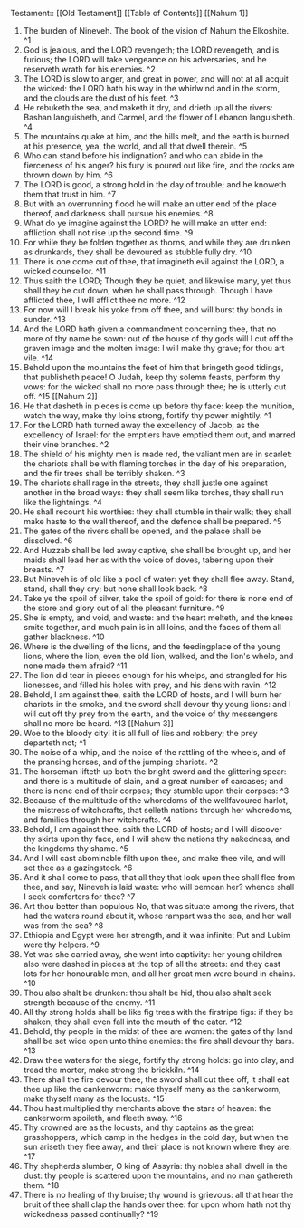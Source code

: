  Testament:: [[Old Testament]]
 [[Table of Contents]]
 [[Nahum 1]]
 1. The burden of Nineveh. The book of the vision of Nahum the Elkoshite. ^1
 2. God is jealous, and the LORD revengeth; the LORD revengeth, and is furious; the LORD will take vengeance on his adversaries, and he reserveth wrath for his enemies. ^2
 3. The LORD is slow to anger, and great in power, and will not at all acquit the wicked: the LORD hath his way in the whirlwind and in the storm, and the clouds are the dust of his feet. ^3
 4. He rebuketh the sea, and maketh it dry, and drieth up all the rivers: Bashan languisheth, and Carmel, and the flower of Lebanon languisheth. ^4
 5. The mountains quake at him, and the hills melt, and the earth is burned at his presence, yea, the world, and all that dwell therein. ^5
 6. Who can stand before his indignation? and who can abide in the fierceness of his anger? his fury is poured out like fire, and the rocks are thrown down by him. ^6
 7. The LORD is good, a strong hold in the day of trouble; and he knoweth them that trust in him. ^7
 8. But with an overrunning flood he will make an utter end of the place thereof, and darkness shall pursue his enemies. ^8
 9. What do ye imagine against the LORD? he will make an utter end: affliction shall not rise up the second time. ^9
 10. For while they be folden together as thorns, and while they are drunken as drunkards, they shall be devoured as stubble fully dry. ^10
 11. There is one come out of thee, that imagineth evil against the LORD, a wicked counsellor. ^11
 12. Thus saith the LORD; Though they be quiet, and likewise many, yet thus shall they be cut down, when he shall pass through. Though I have afflicted thee, I will afflict thee no more. ^12
 13. For now will I break his yoke from off thee, and will burst thy bonds in sunder. ^13
 14. And the LORD hath given a commandment concerning thee, that no more of thy name be sown: out of the house of thy gods will I cut off the graven image and the molten image: I will make thy grave; for thou art vile. ^14
 15. Behold upon the mountains the feet of him that bringeth good tidings, that publisheth peace! O Judah, keep thy solemn feasts, perform thy vows: for the wicked shall no more pass through thee; he is utterly cut off. ^15
 [[Nahum 2]]
 1. He that dasheth in pieces is come up before thy face: keep the munition, watch the way, make thy loins strong, fortify thy power mightily. ^1
 2. For the LORD hath turned away the excellency of Jacob, as the excellency of Israel: for the emptiers have emptied them out, and marred their vine branches. ^2
 3. The shield of his mighty men is made red, the valiant men are in scarlet: the chariots shall be with flaming torches in the day of his preparation, and the fir trees shall be terribly shaken. ^3
 4. The chariots shall rage in the streets, they shall justle one against another in the broad ways: they shall seem like torches, they shall run like the lightnings. ^4
 5. He shall recount his worthies: they shall stumble in their walk; they shall make haste to the wall thereof, and the defence shall be prepared. ^5
 6. The gates of the rivers shall be opened, and the palace shall be dissolved. ^6
 7. And Huzzab shall be led away captive, she shall be brought up, and her maids shall lead her as with the voice of doves, tabering upon their breasts. ^7
 8. But Nineveh is of old like a pool of water: yet they shall flee away. Stand, stand, shall they cry; but none shall look back. ^8
 9. Take ye the spoil of silver, take the spoil of gold: for there is none end of the store and glory out of all the pleasant furniture. ^9
 10. She is empty, and void, and waste: and the heart melteth, and the knees smite together, and much pain is in all loins, and the faces of them all gather blackness. ^10
 11. Where is the dwelling of the lions, and the feedingplace of the young lions, where the lion, even the old lion, walked, and the lion's whelp, and none made them afraid? ^11
 12. The lion did tear in pieces enough for his whelps, and strangled for his lionesses, and filled his holes with prey, and his dens with ravin. ^12
 13. Behold, I am against thee, saith the LORD of hosts, and I will burn her chariots in the smoke, and the sword shall devour thy young lions: and I will cut off thy prey from the earth, and the voice of thy messengers shall no more be heard. ^13
 [[Nahum 3]]
 1. Woe to the bloody city! it is all full of lies and robbery; the prey departeth not; ^1
 2. The noise of a whip, and the noise of the rattling of the wheels, and of the pransing horses, and of the jumping chariots. ^2
 3. The horseman lifteth up both the bright sword and the glittering spear: and there is a multitude of slain, and a great number of carcases; and there is none end of their corpses; they stumble upon their corpses: ^3
 4. Because of the multitude of the whoredoms of the wellfavoured harlot, the mistress of witchcrafts, that selleth nations through her whoredoms, and families through her witchcrafts. ^4
 5. Behold, I am against thee, saith the LORD of hosts; and I will discover thy skirts upon thy face, and I will shew the nations thy nakedness, and the kingdoms thy shame. ^5
 6. And I will cast abominable filth upon thee, and make thee vile, and will set thee as a gazingstock. ^6
 7. And it shall come to pass, that all they that look upon thee shall flee from thee, and say, Nineveh is laid waste: who will bemoan her? whence shall I seek comforters for thee? ^7
 8. Art thou better than populous No, that was situate among the rivers, that had the waters round about it, whose rampart was the sea, and her wall was from the sea? ^8
 9. Ethiopia and Egypt were her strength, and it was infinite; Put and Lubim were thy helpers. ^9
 10. Yet was she carried away, she went into captivity: her young children also were dashed in pieces at the top of all the streets: and they cast lots for her honourable men, and all her great men were bound in chains. ^10
 11. Thou also shalt be drunken: thou shalt be hid, thou also shalt seek strength because of the enemy. ^11
 12. All thy strong holds shall be like fig trees with the firstripe figs: if they be shaken, they shall even fall into the mouth of the eater. ^12
 13. Behold, thy people in the midst of thee are women: the gates of thy land shall be set wide open unto thine enemies: the fire shall devour thy bars. ^13
 14. Draw thee waters for the siege, fortify thy strong holds: go into clay, and tread the morter, make strong the brickkiln. ^14
 15. There shall the fire devour thee; the sword shall cut thee off, it shall eat thee up like the cankerworm: make thyself many as the cankerworm, make thyself many as the locusts. ^15
 16. Thou hast multiplied thy merchants above the stars of heaven: the cankerworm spoileth, and fleeth away. ^16
 17. Thy crowned are as the locusts, and thy captains as the great grasshoppers, which camp in the hedges in the cold day, but when the sun ariseth they flee away, and their place is not known where they are. ^17
 18. Thy shepherds slumber, O king of Assyria: thy nobles shall dwell in the dust: thy people is scattered upon the mountains, and no man gathereth them. ^18
 19. There is no healing of thy bruise; thy wound is grievous: all that hear the bruit of thee shall clap the hands over thee: for upon whom hath not thy wickedness passed continually? ^19
